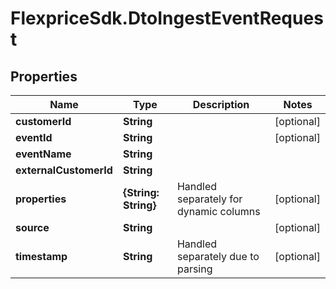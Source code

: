 # FlexpriceSdk.DtoIngestEventRequest

## Properties

Name | Type | Description | Notes
------------ | ------------- | ------------- | -------------
**customerId** | **String** |  | [optional] 
**eventId** | **String** |  | [optional] 
**eventName** | **String** |  | 
**externalCustomerId** | **String** |  | 
**properties** | **{String: String}** | Handled separately for dynamic columns | [optional] 
**source** | **String** |  | [optional] 
**timestamp** | **String** | Handled separately due to parsing | [optional] 


